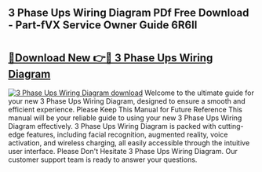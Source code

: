 ## 3 Phase Ups Wiring Diagram PDf Free Download - Part-fVX Service Owner Guide 6R6II

# <h2><a href="http://dfua348.blite.top/?on=3+Phase+Ups+Wiring+Diagram">🔗Download New 👉🔴 3 Phase Ups Wiring Diagram</a></h2>

[![3 Phase Ups Wiring Diagram download](https://i.imgur.com/lujVjoI.png)](http://dfua348.blite.top/?on=3+Phase+Ups+Wiring+Diagram)
Welcome to the ultimate guide for your new 3 Phase Ups Wiring Diagram, designed to ensure a smooth and efficient experience. Please Keep This Manual for Future Reference This manual will be your reliable guide to using your new 3 Phase Ups Wiring Diagram effectively. 3 Phase Ups Wiring Diagram is packed with cutting-edge features, including facial recognition, augmented reality, voice activation, and wireless charging, all easily accessible through the intuitive user interface. Please Don't Hesitate 3 Phase Ups Wiring Diagram. Our customer support team is ready to answer your questions.
